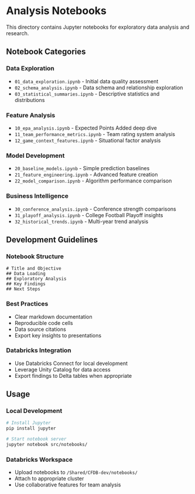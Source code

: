 # Analysis Notebooks

This directory contains Jupyter notebooks for exploratory data analysis and research.

## Notebook Categories

### Data Exploration
- `01_data_exploration.ipynb` - Initial data quality assessment
- `02_schema_analysis.ipynb` - Data schema and relationship exploration
- `03_statistical_summaries.ipynb` - Descriptive statistics and distributions

### Feature Analysis
- `10_epa_analysis.ipynb` - Expected Points Added deep dive
- `11_team_performance_metrics.ipynb` - Team rating system analysis
- `12_game_context_features.ipynb` - Situational factor analysis

### Model Development
- `20_baseline_models.ipynb` - Simple prediction baselines
- `21_feature_engineering.ipynb` - Advanced feature creation
- `22_model_comparison.ipynb` - Algorithm performance comparison

### Business Intelligence
- `30_conference_analysis.ipynb` - Conference strength comparisons
- `31_playoff_analysis.ipynb` - College Football Playoff insights
- `32_historical_trends.ipynb` - Multi-year trend analysis

## Development Guidelines

### Notebook Structure
```
# Title and Objective
## Data Loading
## Exploratory Analysis
## Key Findings
## Next Steps
```

### Best Practices
- Clear markdown documentation
- Reproducible code cells
- Data source citations
- Export key insights to presentations

### Databricks Integration
- Use Databricks Connect for local development
- Leverage Unity Catalog for data access
- Export findings to Delta tables when appropriate

## Usage

### Local Development
```bash
# Install Jupyter
pip install jupyter

# Start notebook server
jupyter notebook src/notebooks/
```

### Databricks Workspace
- Upload notebooks to `/Shared/CFDB-dev/notebooks/`
- Attach to appropriate cluster
- Use collaborative features for team analysis